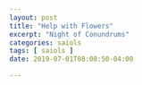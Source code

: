 ```yaml
---
layout: post
title: "Help with Flowers"
excerpt: "Night of Conundrums"
categories: saiols
tags: [ saiols ]
date: 2019-07-01T08:08:50-04:00

---
```

